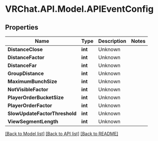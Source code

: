 # VRChat.API.Model.APIEventConfig

## Properties

Name | Type | Description | Notes
------------ | ------------- | ------------- | -------------
**DistanceClose** | **int** | Unknown | 
**DistanceFactor** | **int** | Unknown | 
**DistanceFar** | **int** | Unknown | 
**GroupDistance** | **int** | Unknown | 
**MaximumBunchSize** | **int** | Unknown | 
**NotVisibleFactor** | **int** | Unknown | 
**PlayerOrderBucketSize** | **int** | Unknown | 
**PlayerOrderFactor** | **int** | Unknown | 
**SlowUpdateFactorThreshold** | **int** | Unknown | 
**ViewSegmentLength** | **int** | Unknown | 

[[Back to Model list]](../README.md#documentation-for-models) [[Back to API list]](../README.md#documentation-for-api-endpoints) [[Back to README]](../README.md)

